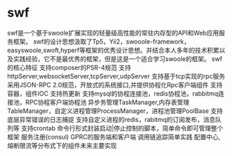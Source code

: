 # swf
swf是一个基于swoole扩展实现的轻量级高性能的常驻内存型的API和Web应用服务框架。
swf的设计思想汲取了Tp5，Yii2，swooole-framework，easyswoole,swoft,hyperf等框架的优秀设计思想。并结合本人多年的技术积累以及实践经验，它不是最优秀的框架，但是这是一个适合学习swoole的框架。
swf的核心特征
支持composer的PSR-4规范
支持httpServer,websocketServer,tcpServer,udpServer
支持基于tcp实现的rpc服务采用JSON-RPC 2.0规范，开放式的系统接口,并提供协程化Rpc客户端组件
支持容器，组件IOC
支持热更新
支持mysql的协程连接池，redis协程池，rabbitmq连接池，RPC协程客户端协程池
异步务管理TaskManager,内存表管理TableManager，自定义进程管理ProcessManager，进程池管理PoolBase
支持底层异常错误的日志捕捉
支持自定义进程的redis，rabitmq的订阅发布，消息队列等
支持crontab
命令行形式封装启动|停止控制的脚本，简单命令即可管理整个框架
服务注册(consul)
GPRC的服务端和客户端
调用链追踪简单实践
配置中心,熔断限流等分布式下的组件未来主要实现
